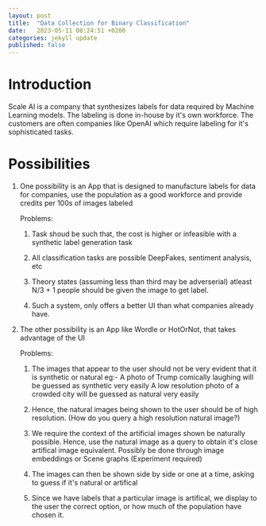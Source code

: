```yaml
---
layout: post
title:  "Data Collection for Binary Classification"
date:   2023-05-11 08:24:51 +0200
categories: jekyll update
published: false
---
```


# Introduction

Scale AI is a company that synthesizes labels for data required by Machine Learning models.
The labeling is done in-house by it's own workforce. The customers are often companies like 
OpenAI which require labeling for it's sophisticated tasks.

# Possibilities 

1. One possibility is an App that is designed to manufacture labels for data for companies, use the population as a good workforce
    and provide credits per 100s of images labeled

    Problems:

    1. Task shoud be such that, the cost is higher or infeasible with a synthetic label generation task

    2. All classification tasks are possible DeepFakes, sentiment analysis, etc

    3. Theory states (assuming less than third may be adverserial) atleast N/3 + 1 people should be given the image to get label.

    4. Such a system, only offers a better UI than what companies already have.

2. The other possibility is an App like Wordle or HotOrNot, that takes advantage of the UI

    Problems:

    1. The images that appear to the user should not be very evident that it is synthetic or natural
        eg:- A photo of Trump comically laughing will be guessed as synthetic very easily
             A low resolution photo of a crowded city will be guessed as natural very easily

    2. Hence, the natural images being shown to the user should be of high resolution. (How do you query a high resolution natural image?)

    3. We require the context of the artificial images shown be naturally possible. Hence, use the natural image as a query 
        to obtain it's close artifical image equivalent. Possibly be done through image embeddings or Scene graphs (Experiment required)

    4. The images can then be shown side by side or one at a time, asking to guess if it's natural or artifical

    5. Since we have labels that a particular image is artifical, we display to the user the correct option, or how much of the population 
        have chosen it.